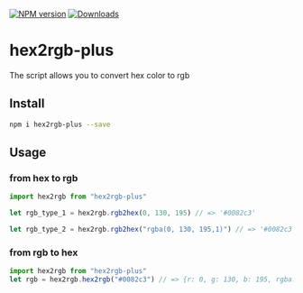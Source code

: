 [![NPM version][npm-image]][npm-url]
[![Downloads][downloads-image]][downloads-url]

# hex2rgb-plus

The script allows you to convert hex color to rgb

## Install

```sh
npm i hex2rgb-plus --save
```

## Usage

### from hex to rgb

```ts
import hex2rgb from "hex2rgb-plus"

let rgb_type_1 = hex2rgb.rgb2hex(0, 130, 195) // => '#0082c3'

let rgb_type_2 = hex2rgb.rgb2hex("rgba(0, 130, 195,1)") // => '#0082c3'
```

### from rgb to hex

```ts
import hex2rgb from "hex2rgb-plus"
let rgb = hex2rgb.hex2rgb("#0082c3") // => {r: 0, g: 130, b: 195, rgba: 'rgba(0,130,195,1)'}
```

[npm-image]: https://img.shields.io/npm/v/hex2rgb-plus.svg?style=flat-square
[npm-url]: https://www.npmjs.com/package/hex2rgb-plus
[downloads-image]: https://img.shields.io/npm/dm/hex2rgb-plus.svg?style=flat-square
[downloads-url]: https://www.npmjs.com/package/hex2rgb-plus
